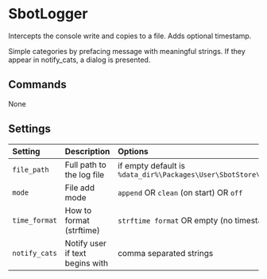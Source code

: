 # SbotLogger

Intercepts the console write and copies to a file. Adds optional timestamp.

Simple categories by prefacing message with meaningful strings. If they appear in
notify_cats, a dialog is presented.


## Commands
None


## Settings
| Setting            | Description                     | Options   |
| :--------          | :-------                        | :------   |
| `file_path`        | Full path to the log file       | if empty default is `%data_dir%\Packages\User\SbotStore\sbot.log`  |
| `mode`             | File add mode                   | `append` OR `clean` (on start) OR `off` |
| `time_format`      | How to format (strftime)        | `strftime format` OR empty (no timestamp) |
| `notify_cats`      | Notify user if text begins with | comma separated strings |

